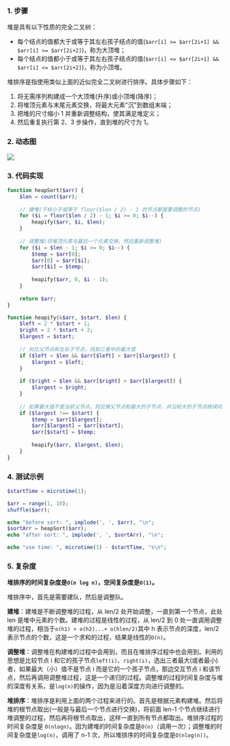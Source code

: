 ### 1. 步骤

堆是具有以下性质的完全二叉树：

* 每个结点的值都大于或等于其左右孩子结点的值(`$arr[i] >= $arr[2i+1] && $arr[i] >= $arr[2i+2]`)，称为大顶堆；
* 每个结点的值都小于或等于其左右孩子结点的值(`$arr[i] <= $arr[2i+1] && $arr[i] <= $arr[2i+2]`)，称为小顶堆。

堆排序是指使用类似上面的近似完全二叉树进行排序。具体步骤如下：

1. 将无需序列构建成一个大顶堆(升序)或小顶堆(降序)；
2. 将堆顶元素与末尾元素交换，将最大元素"沉"到数组末端；
3. 把堆的尺寸缩小 1 并重新调整结构，使其满足堆定义；
4. 然后重复执行第 2、3 步操作，直到堆的尺寸为 1。

### 2. 动态图

![](http://cnd.qiniu.lin07ux.cn/markdown/dSG1l.gif)

### 3. 代码实现

```php
function heapSort($arr) {
    $len = count($arr);
    
    // 建堆(下标小于或等于 floor($len / 2) - 1 的节点都是要调整的节点)
    for ($i = floor($len / 2) - 1; $i >= 0; $i--) {
        heapify($arr, $i, $len);
    }
    
    // 调整堆(将堆顶元素与最后一个元素交换，然后重新调整堆)
    for ($i = $len - 1; $i >= 0; $i--) {
        $temp = $arr[0];
        $arr[0] = $arr[$i];
        $arr[$i] = $temp;
        
        heapify($arr, 0, $i - 1);
    }
    
    return $arr;
}

function heapify(&$arr, $start, $len) {
    $left = 2 * $start + 1;
    $right = 2 * $start + 2;
    $largest = $start;
    
    // 对比父节点和左右子节点，找到三者中的最大值
    if ($left < $len && $arr[$left] > $arr[$largest]) {
        $largest = $left;
    }
    
    if ($right < $len && $arr[$right] > $arr[$largest]) {
        $largest = $right;
    }
    
    // 如果最大值不是当前父节点，则交换父节点和最大的子节点，并沿较大的子节点继续向下筛选
    if ($largest !== $start) {
        $temp = $arr[$largest];
        $arr[$largest] = $arr[$start];
        $arr[$start] = $temp;
        
        heapify($arr, $largest, $len);
    }
}
```

### 4. 测试示例

```php
$startTime = microtime(1);

$arr = range(1, 10);
shuffle($arr);

echo "before sort: ", implode(', ', $arr), "\n";
$sortArr = heapSort($arr);
echo "after sort: ", implode(', ', $sortArr), "\n";

echo "use time: ", microtime(1) - $startTime, "s\n";
```

### 5. 复杂度

**堆排序的时间复杂度是`O(n log n)`，空间复杂度是`O(1)`。**

堆排序中，首先是需要建队，然后是调整队。

**建堆**：建堆是不断调整堆的过程，从 len/2 处开始调整，一直到第一个节点，此处 len 是堆中元素的个数。建堆的过程是线性的过程，从 len/2 到 0 处一直调用调整堆的过程，相当于`o(h1) + o(h2)...+ o(hlen/2)`其中 h 表示节点的深度，len/2 表示节点的个数，这是一个求和的过程，结果是线性的`O(n)`。

**调整堆**：调整堆在构建堆的过程中会用到，而且在堆排序过程中也会用到。利用的思想是比较节点 i 和它的孩子节点`left(i)`、`right(i)`，选出三者最大(或者最小)者，如果最大（小）值不是节点 i 而是它的一个孩子节点，那边交互节点 i 和该节点，然后再调用调整堆过程，这是一个递归的过程。调整堆的过程时间复杂度与堆的深度有关系，是`log(n)`的操作，因为是沿着深度方向进行调整的。

**堆排序**：堆排序是利用上面的两个过程来进行的。首先是根据元素构建堆。然后将堆的根节点取出(一般是与最后一个节点进行交换)，将前面 len-1 个节点继续进行堆调整的过程，然后再将根节点取出，这样一直到所有节点都取出。堆排序过程的时间复杂度是 `O(nlogn)`。因为建堆的时间复杂度是`O(n)`（调用一次）；调整堆的时间复杂度是`log(n)`，调用了 n-1 次，所以堆排序的时间复杂度是`O(nlog(n))`。





